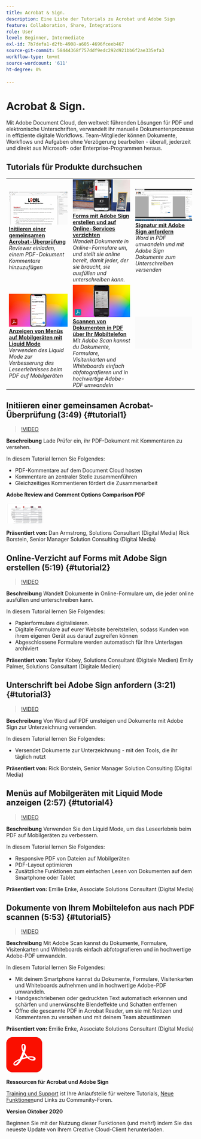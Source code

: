 ```yaml
---
title: Acrobat & Sign.
description: Eine Liste der Tutorials zu Acrobat und Adobe Sign
feature: Collaboration, Share, Integrations
role: User
level: Beginner, Intermediate
exl-id: 7b7defa1-d2fb-4908-a605-4696fceeb467
source-git-commit: 58444368f757ddf9edc292d921bb6f2ae335efa3
workflow-type: tm+mt
source-wordcount: '611'
ht-degree: 0%

---
```


# Acrobat &amp; Sign.

Mit Adobe Document Cloud, den weltweit führenden Lösungen für PDF und elektronische Unterschriften, verwandelt ihr manuelle Dokumentenprozesse in effiziente digitale Workflows. Team-Mitglieder können Dokumente, Workflows und Aufgaben ohne Verzögerung bearbeiten - überall, jederzeit und direkt aus Microsoft- oder Enterprise-Programmen heraus.

## Tutorials für Produkte durchsuchen

<table style="table-layout:fixed">
<tr>
 <td>
   <a href="acrobat-sign.md#tutorial1">
      <img alt="Initiieren einer gemeinsamen Acrobat-Überprüfung" src="../assets/acrobat_sharedreview_armstrong.jpg" />
   </a>
    <div>
   <a href="acrobat-sign.md#tutorial1"><strong>Initiieren einer gemeinsamen Acrobat-Überprüfung</strong></a>
    </div>
    <em>Reviewer einladen, einem PDF-Dokument Kommentare hinzuzufügen</em>
    <br>
  </td>
  <td>
    <a href="acrobat-sign.md#tutorial2">
        <img alt="Forms mit Adobe Sign erstellen und auf Online-Services verzichten" src="../assets/sign_webforms_palmer-kobey_thumbnail.jpg" />
    </a>
    <div>
    <a href="acrobat-sign.md#tutorial2"><strong>Forms mit Adobe Sign erstellen und auf Online-Services verzichten</strong></a>
    </div>
    <em>Wandelt Dokumente in Online-Formulare um, und stellt sie online bereit, damit jeder, der sie braucht, sie ausfüllen und unterschreiben kann.</em>
    <br>
  </td>
  <td>
   <a href="acrobat-sign.md#tutorial3">
      <img alt="Signatur mit Adobe Sign anfordern" src="../assets/sign_request-signature_borstein_thumbnail.jpg" />
   </a>
    <div>
    <a href="acrobat-sign.md#tutorial3"><strong>Signatur mit Adobe Sign anfordern</strong></a>
    </div>
    <em>Word in PDF umwandeln und mit Adobe Sign Dokumente zum Unterschreiben versenden</em>
    <br>
  </td>
</tr>
<tr>
 <td>
   <a href="acrobat-sign.md#tutorial4">
      <img alt="Anzeigen von Menüs auf Mobilgeräten mit Liquid Mode" src="../assets/acrobat_liquidmode_enke_thumbnail.jpg" />
   </a>
    <div>
   <a href="acrobat-sign.md#tutorial4"><strong>Anzeigen von Menüs auf Mobilgeräten mit Liquid Mode</strong></a>
    </div>
    <em>Verwenden des Liquid Mode zur Verbesserung des Leseerlebnisses beim PDF auf Mobilgeräten</em>
    <br>
  </td>
  <td>
    <a href="acrobat-sign.md#tutorial5">
        <img alt="Scannen von Dokumenten in PDF über Ihr Mobiltelefon" src="../assets/acrobat_scan_enke.jpg" />
    </a>
    <div>
    <a href="acrobat-sign.md#tutorial5"><strong>Scannen von Dokumenten in PDF über Ihr Mobiltelefon</strong></a>
    </div>
    <em>Mit Adobe Scan kannst du Dokumente, Formulare, Visitenkarten und Whiteboards einfach abfotografieren und in hochwertige Adobe-PDF umwandeln</em>
    <br>
  </td>
  <td>
    <img alt="Spacer" src="../assets/Gray_thumbnail.png" />
    <div>
    <br>
  </td>
</tr>
</table>

## Initiieren einer gemeinsamen Acrobat-Überprüfung (3:49) {#tutorial1}

>[!VIDEO](https://video.tv.adobe.com/v/326777?hidetitle=true)

**Beschreibung**
Lade Prüfer ein, ihr PDF-Dokument mit Kommentaren zu versehen.

In diesem Tutorial lernen Sie Folgendes:
* PDF-Kommentare auf dem Document Cloud hosten
* Kommentare an zentraler Stelle zusammenführen
* Gleichzeitiges Kommentieren fördert die Zusammenarbeit

**Adobe Review and Comment Options Comparison PDF**

[![Vergleichsbild](../assets/ComparisonPDF_thumbnail_96.png)](../assets/Adobe_Review_and_Comment_Comparisons.pdf)

**Präsentiert von:**
Dan Armstrong, Solutions Consultant (Digital Media) Rick Borstein, Senior Manager Solution Consulting (Digital Media)

## Online-Verzicht auf Forms mit Adobe Sign erstellen (5:19) {#tutorial2}

>[!VIDEO](https://video.tv.adobe.com/v/326776?hidetitle=true)

**Beschreibung**
Wandelt Dokumente in Online-Formulare um, die jeder online ausfüllen und unterschreiben kann.

In diesem Tutorial lernen Sie Folgendes:
* Papierformulare digitalisieren.
* Digitale Formulare auf eurer Website bereitstellen, sodass Kunden von ihrem eigenen Gerät aus darauf zugreifen können
* Abgeschlossene Formulare werden automatisch für Ihre Unterlagen archiviert

**Präsentiert von:**
Taylor Kobey, Solutions Consultant (Digitale Medien) Emily Palmer, Solutions Consultant (Digitale Medien)

## Unterschrift bei Adobe Sign anfordern (3:21) {#tutorial3}

>[!VIDEO](https://video.tv.adobe.com/v/326801?hidetitle=true)

**Beschreibung**
Von Word auf PDF umsteigen und Dokumente mit Adobe Sign zur Unterzeichnung versenden.

In diesem Tutorial lernen Sie Folgendes:
* Versendet Dokumente zur Unterzeichnung - mit den Tools, die ihr täglich nutzt

**Präsentiert von:**
Rick Borstein, Senior Manager Solution Consulting (Digital Media)

## Menüs auf Mobilgeräten mit Liquid Mode anzeigen (2:57) {#tutorial4}

>[!VIDEO](https://video.tv.adobe.com/v/327093?hidetitle=true)

**Beschreibung**
Verwenden Sie den Liquid Mode, um das Leseerlebnis beim PDF auf Mobilgeräten zu verbessern.

In diesem Tutorial lernen Sie Folgendes:
* Responsive PDF von Dateien auf Mobilgeräten
* PDF-Layout optimieren
* Zusätzliche Funktionen zum einfachen Lesen von Dokumenten auf dem Smartphone oder Tablet

**Präsentiert von:**
Emilie Enke, Associate Solutions Consultant (Digital Media)

## Dokumente von Ihrem Mobiltelefon aus nach PDF scannen (5:53) {#tutorial5}

>[!VIDEO](https://video.tv.adobe.com/v/327094?hidetitle=true)

**Beschreibung**
Mit Adobe Scan kannst du Dokumente, Formulare, Visitenkarten und Whiteboards einfach abfotografieren und in hochwertige Adobe-PDF umwandeln.

In diesem Tutorial lernen Sie Folgendes:
* Mit deinem Smartphone kannst du Dokumente, Formulare, Visitenkarten und Whiteboards aufnehmen und in hochwertige Adobe-PDF umwandeln.
* Handgeschriebenen oder gedruckten Text automatisch erkennen und schärfen und unerwünschte Blendeffekte und Schatten entfernen
* Öffne die gescannte PDF in Acrobat Reader, um sie mit Notizen und Kommentaren zu versehen und mit deinem Team abzustimmen

**Präsentiert von:**
Emilie Enke, Associate Solutions Consultant (Digital Media)

![DC-Logo](../assets/Doc-Cloud-256.png)

**Ressourcen für Acrobat und Adobe Sign**

[Training und Support](https://helpx.adobe.com/support/document-cloud.html) ist Ihre Anlaufstelle für weitere Tutorials, [Neue Funktionen](https://helpx.adobe.com/acrobat/using/whats-new.html)und Links zu Community-Foren.

**Version Oktober 2020**

Beginnen Sie mit der Nutzung dieser Funktionen (und mehr!) indem Sie das neueste Update von Ihrem Creative Cloud-Client herunterladen.
